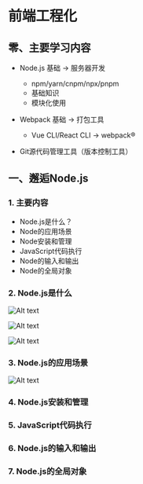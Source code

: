 # 前端工程化

## 零、主要学习内容

- Node.js 基础 -> 服务器开发

  - npm/yarn/cnpm/npx/pnpm
  - 基础知识
  - 模块化使用

- Webpack 基础 -> 打包工具

  - Vue CLI/React CLI -> webpack®

- Git源代码管理工具（版本控制工具）

## 一、邂逅Node.js

### 1. 主要内容

- Node.js是什么？
- Node的应用场景
- Node安装和管理
- JavaScript代码执行
- Node的输入和输出
- Node的全局对象

### 2. Node.js是什么

![Alt text](image.png)

![Alt text](image-1.png)

![Alt text](image-3.png)

### 3. Node.js的应用场景

![Alt text](image-2.png)

### 4. Node.js安装和管理

### 5. JavaScript代码执行

### 6. Node.js的输入和输出

### 7. Node.js的全局对象
